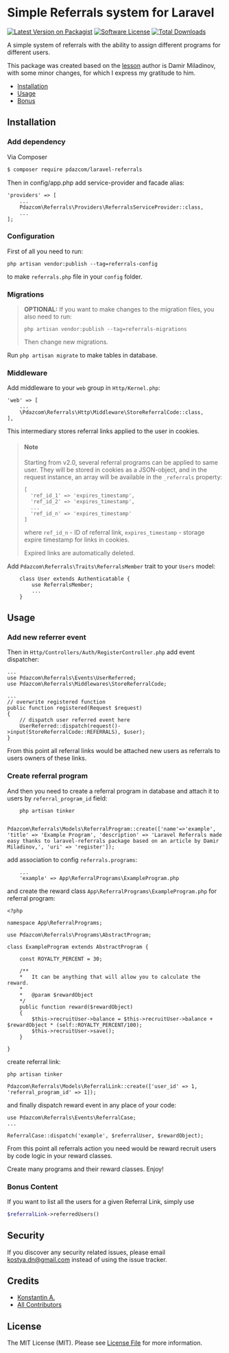 # Simple Referrals system for Laravel

[![Latest Version on Packagist][ico-version]][link-packagist]
[![Software License][ico-license]](LICENSE)
[![Total Downloads][ico-downloads]][link-downloads]

A simple system of referrals with the ability to assign different programs for different users.

This package was created based on the [lesson](https://blog.damirmiladinov.com/laravel/building-laravel-referral-system.html#.Wc4eA6xJaHo) 
author is Damir Miladinov, with some minor changes, for which I express my gratitude to him.

- [Installation](#installation)
- [Usage](#usage)
- [Bonus](#bonus-content)

## Installation
### Add dependency
Via Composer

``` bash
$ composer require pdazcom/laravel-referrals
```

Then in config/app.php add service-provider and facade alias:

```
'providers' => [
    ...
    Pdazcom\Referrals\Providers\ReferralsServiceProvider::class,
    ...
];
```

### Configuration
First of all you need to run:
```
php artisan vendor:publish --tag=referrals-config
```
to make `referrals.php` file in your `config` folder.

### Migrations
>**OPTIONAL:** If you want to make changes to the migration files, you also need to run:
>```
>php artisan vendor:publish --tag=referrals-migrations
>```
> Then change new migrations.

Run `php artisan migrate` to make tables in database.

### Middleware
Add middleware to your `web` group in `Http/Kernel.php`:

```
'web' => [
    ...
    \Pdazcom\Referrals\Http\Middleware\StoreReferralCode::class,
],
```
This intermediary stores referral links applied to the user in cookies. 


>#### Note
>Starting from v2.0, several referral programs can be applied to same user.
>They will be stored in cookies as a JSON-object, and in the request instance, 
>an array will be available in the `_referrals` property:
>```
>[  
>   'ref_id_1' => 'expires_timestamp',
>   'ref_id_2' => 'expires_timestamp',
>   ...
>   'ref_id_n' => 'expires_timestamp'
>]
>```
>where `ref_id_n` - ID of referral link, `expires_timestamp` - storage expire timestamp for links in cookies.
> 
> Expired links are automatically deleted.
> 

Add `Pdazcom\Referrals\Traits\ReferralsMember` trait to your `Users` model:


```
    class User extends Authenticatable {
        use ReferralsMember;
        ...
    }
```
## Usage
### Add new referrer event
Then in `Http/Controllers/Auth/RegisterController.php` add event dispatcher:

```
...
use Pdazcom\Referrals\Events\UserReferred;
use Pdazcom\Referrals\Middlewares\StoreReferralCode;

...
// overwrite registered function
public function registered(Request $request)
{
    // dispatch user referred event here
    UserReferred::dispatch(request()->input(StoreReferralCode::REFERRALS), $user);
}
```

From this point all referral links would be attached new users as referrals to users owners of these links.
### Create referral program
And then you need to create a referral program in database and attach it to users by `referral_program_id` field:

```
    php artisan tinker
    
    Pdazcom\Referrals\Models\ReferralProgram::create(['name'=>'example', 'title' => 'Example Program', 'description' => 'Laravel Referrals made easy thanks to laravel-referrals package based on an article by Damir Miladinov,', 'uri' => 'register']);
```

add association to config `referrals.programs`:
```
    ...
    'example' => App\ReferralPrograms\ExampleProgram.php
```
and create the reward class `App\ReferralPrograms\ExampleProgram.php` for referral program:

```
<?php

namespace App\ReferralPrograms;

use Pdazcom\Referrals\Programs\AbstractProgram;

class ExampleProgram extends AbstractProgram {

    const ROYALTY_PERCENT = 30;

    /**
    *   It can be anything that will allow you to calculate the reward.   
    * 
    *   @param $rewardObject
    */
    public function reward($rewardObject)
    {
        $this->recruitUser->balance = $this->recruitUser->balance + $rewardObject * (self::ROYALTY_PERCENT/100);
        $this->recruitUser->save();
    }

}
```
create referral link:
```
php artisan tinker

Pdazcom\Referrals\Models\ReferralLink::create(['user_id' => 1, 'referral_program_id' => 1]);
```

and finally dispatch reward event in any place of your code:

```
use Pdazcom\Referrals\Events\ReferralCase;
...

ReferralCase::dispatch('example', $referralUser, $rewardObject);
```

From this point all referrals action you need would be reward recruit users by code logic in your reward classes.

Create many programs and their reward classes. Enjoy!

### Bonus Content

If you want to list all the users for a given Referral Link, simply use

```php
$referralLink->referredUsers()
```

## Security

If you discover any security related issues, please email kostya.dn@gmail.com instead of using the issue tracker.

## Credits

- [Konstantin A.][link-author]
- [All Contributors][link-contributors]

## License

The MIT License (MIT). Please see [License File](LICENSE) for more information.

[ico-version]: https://img.shields.io/packagist/v/pdazcom/laravel-referrals.svg?style=flat-square
[ico-license]: https://img.shields.io/badge/license-MIT-brightgreen.svg?style=flat-square
[ico-travis]: https://img.shields.io/travis/pdazcom/laravel-referrals/master.svg?style=flat-square
[ico-scrutinizer]: https://img.shields.io/scrutinizer/coverage/g/pdazcom/laravel-referrals.svg?style=flat-square
[ico-code-quality]: https://img.shields.io/scrutinizer/g/pdazcom/laravel-referrals.svg?style=flat-square
[ico-downloads]: https://img.shields.io/packagist/dt/pdazcom/laravel-referrals.svg?style=flat-square

[link-packagist]: https://packagist.org/packages/pdazcom/laravel-referrals
[link-travis]: https://travis-ci.org/pdazcom/laravel-referrals
[link-scrutinizer]: https://scrutinizer-ci.com/g/pdazcom/laravel-referrals/code-structure
[link-code-quality]: https://scrutinizer-ci.com/g/pdazcom/laravel-referrals
[link-downloads]: https://packagist.org/packages/pdazcom/laravel-referrals
[link-author]: https://github.com/pdazcom
[link-contributors]: https://github.com/pdazcom/laravel-referrals/graphs/contributors
